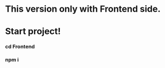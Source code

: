<h1>This version only with Frontend side.</h1>

<h1>Start project!</h1>

<h3>cd Frontend</h3>
<h3>npm i</h3>